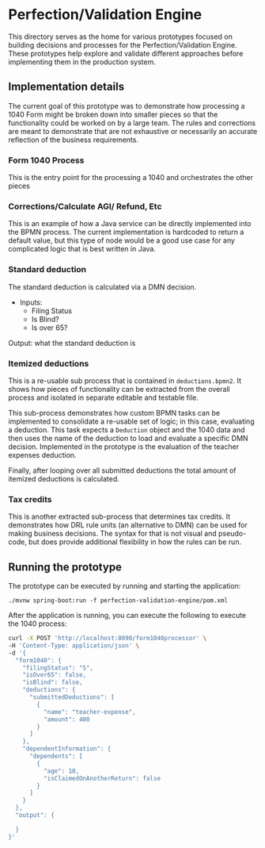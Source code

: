 # Perfection/Validation Engine

This directory serves as the home for various prototypes focused on building decisions and processes for the Perfection/Validation Engine. These prototypes help explore and validate different approaches before implementing them in the production system.

## Implementation details

The current goal of this prototype was to demonstrate how processing a 1040 Form might be broken down into smaller pieces so that the functionality
could be worked on by a large team.  The rules and corrections are meant to demonstrate that are not exhaustive or necessarily an accurate reflection
of the business requirements.

### Form 1040 Process

This is the entry point for the processing a 1040 and orchestrates the other pieces

### Corrections/Calculate AGI/ Refund, Etc

This is an example of how a Java service can be directly implemented into the BPMN process. The current implementation is hardcoded to return a default value,
but this type of node would be a good use case for any complicated logic that is best written in Java.

### Standard deduction

The standard deduction is calculated via a DMN decision.

- Inputs:
  - Filing Status
  - Is Blind?
  - Is over 65?

Output: what the standard deduction is

### Itemized deductions

This is a re-usable sub process that is contained in `deductions.bpmn2`.  It shows how pieces of functionality can be extracted from the overall process and
isolated in separate editable and testable file.

This sub-process demonstrates how custom BPMN tasks can be implemented to consolidate a re-usable set of logic; in this case, evaluating a deduction.  This task
expects a `Deduction` object and the 1040 data and then uses the name of the deduction to load and evaluate a specific DMN decision.  Implemented in the prototype is
the evaluation of the teacher expenses deduction.

Finally, after looping over all submitted deductions the total amount of itemized deductions is calculated.

### Tax credits

This is another extracted sub-process that determines tax credits.  It demonstrates how DRL rule units (an alternative to DMN) can be used for making business decisions.
The syntax for that is not visual and pseudo-code, but does provide additional flexibility in how the rules can be run.

## Running the prototype

The prototype can be executed by running and starting the application:

`./mvnw spring-boot:run -f perfection-validation-engine/pom.xml`

After the application is running, you can execute the following to execute the 1040 process:

```sh
curl -X POST 'http://localhost:8090/form1040processor' \
-H 'Content-Type: application/json' \
-d '{
  "form1040": {
    "filingStatus": "S",
    "isOver65": false,
    "isBlind": false,
    "deductions": {
      "submittedDeductions": [
        {
          "name": "teacher-expense",
          "amount": 400
        }
      ]
    },
    "dependentInformation": {
      "dependents": [
        {
          "age": 10,
          "isClaimedOnAnotherReturn": false
        }
      ]
    }
  },
  "output": {

  }
}'
```
